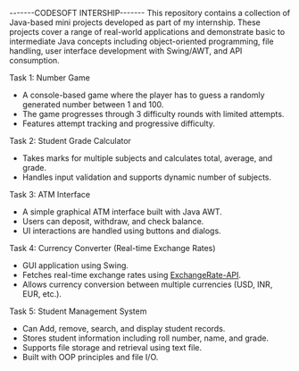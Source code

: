 -------CODESOFT INTERSHIP-------
This repository contains a collection of Java-based mini projects developed as part of my internship. These projects cover a range of real-world applications and demonstrate basic to intermediate Java concepts including object-oriented programming, file handling, user interface development with Swing/AWT, and API consumption.


Task 1: Number Game
- A console-based game where the player has to guess a randomly generated number between 1 and 100.
- The game progresses through 3 difficulty rounds with limited attempts.
- Features attempt tracking and progressive difficulty.

Task 2: Student Grade Calculator
- Takes marks for multiple subjects and calculates total, average, and grade.
- Handles input validation and supports dynamic number of subjects.

Task 3: ATM Interface
- A simple graphical ATM interface built with Java AWT.
- Users can deposit, withdraw, and check balance.
- UI interactions are handled using buttons and dialogs.

Task 4: Currency Converter (Real-time Exchange Rates)
- GUI application using Swing.
- Fetches real-time exchange rates using [ExchangeRate-API](https://www.exchangerate-api.com/).
- Allows currency conversion between multiple currencies (USD, INR, EUR, etc.).

Task 5: Student Management System
- Can Add, remove, search, and display student records.
- Stores student information including roll number, name, and grade.
- Supports file storage and retrieval using text file.
- Built with OOP principles and file I/O.

